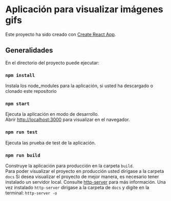 # Aplicación para visualizar imágenes gifs

Este proyecto ha sido creado con [Create React App](https://github.com/facebook/create-react-app).

## Generalidades
En el directorio del proyecto puede ejecutar:

### `npm install`
Instala los node_modules para la aplicación, si usted ha descargado o clonado este repositorio

### `npm start`
Ejecuta la aplicación en modo de desarrollo.\
Abrir [http://localhost:3000](http://localhost:3000) para visualizar en el navegador.

### `npm run test`
Ejecuta las prueba de test de la aplicación.

### `npm run build`
Construye la aplicación para producción en la carpeta `build`.\
Para poder visualizar el proyecto en producción usted dirigase a la carpeta `docs`
Si desea visualizar el proyecto de mejor manera, es necesario tener instalado un servidor local.
Consulte [http-server](https://www.npmjs.com/package/http-server) para más información.
Una vez instalado `http-server` dirigase a la carpeta de `docs` y digite en la terminal: `http-server -o`
